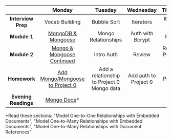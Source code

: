 |  | Monday | Tuesday | Wednesday | Thursday | Friday |
| :----------: | :----------: | :----------: | :----------: | :----------: | :----------: |
| **Interview Prep** | Vocab Building | Bubble Sort | Iterators | Iterators II | Review |
| **Module 1** | <a href="https://github.com/sf-wdi-19-20/modules/tree/master/w4_d1_1_intro_to_mongo" target="_blank">MongoDB & Mongoose</a> | Mongo Relationships | Auth with Bcrypt | Review | Review |
| **Module 2** | <a href="https://github.com/sf-wdi-19-20/modules/tree/master/w4_d1_2_mongo_mongoose_continued" target="_blank">Mongo & Mongoose Continued</a> | Intro Auth | Review | Review // Project 1 Intro | Project 1 |
| **Homework** | <a href="https://github.com/sf-wdi-19-20/modules/tree/master/w4_d1_2_mongo_mongoose_continued#challenges--tonights-homework" target="_blank">Add Mongo/Mongoose to Project 0</a> | Add a relationship to Project 0 Mongo data | Add auth to Project 0 | Make Project 1 plan | Project 1 |
| **Evening Readings** | <a href="http://docs.mongodb.org/manual/applications/data-models-relationships" target="_blank">Mongo Docs</a>* |  |  |  |  |

*Read these sections: "Model One-to-One Relationships with Embedded Documents", "Model One-to-Many Relationships with Embedded Documents", "Model One-to-Many Relationships with Document References"
